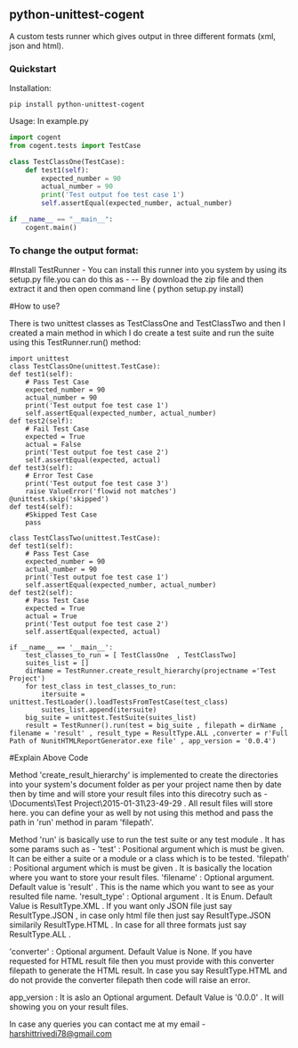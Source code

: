 ## python-unittest-cogent
A custom tests runner which gives output in three different formats (xml, json and html).

### Quickstart
Installation:
```shell
pip install python-unittest-cogent
```
Usage: In example.py
```python
import cogent
from cogent.tests import TestCase

class TestClassOne(TestCase):
    def test1(self):
        expected_number = 90
        actual_number = 90
        print('Test output foe test case 1')
        self.assertEqual(expected_number, actual_number)

if __name__ == "__main__":
    cogent.main()
```

### To change the output format:


#Install TestRunner -
You can install this runner into you system by using its setup.py file.you can do this as -
-- By download the zip file and then extract it and then open command line ( python setup.py install)

#How to use?

There is two unittest classes as TestClassOne and TestClassTwo and then I created a main method in which I do create a test suite and run the suite using this TestRunner.run() method:

    import unittest
    class TestClassOne(unittest.TestCase):
    def test1(self):
        # Pass Test Case
        expected_number = 90
        actual_number = 90
        print('Test output foe test case 1')
        self.assertEqual(expected_number, actual_number)
    def test2(self):
        # Fail Test Case
        expected = True
        actual = False
        print('Test output foe test case 2')
        self.assertEqual(expected, actual)
    def test3(self):
        # Error Test Case
        print('Test output foe test case 3')
        raise ValueError('flowid not matches')
    @unittest.skip('skipped')
    def test4(self):
        #Skipped Test Case
        pass
        
    class TestClassTwo(unittest.TestCase):
    def test1(self):
        # Pass Test Case
        expected_number = 90
        actual_number = 90
        print('Test output foe test case 1')
        self.assertEqual(expected_number, actual_number)
    def test2(self):
        # Pass Test Case
        expected = True
        actual = True
        print('Test output foe test case 2')
        self.assertEqual(expected, actual)
        
    if __name__ == '__main__':
        test_classes_to_run = [ TestClassOne  , TestClassTwo]
        suites_list = []
        dirName = TestRunner.create_result_hierarchy(projectname ='Test Project')
        for test_class in test_classes_to_run:
            itersuite = unittest.TestLoader().loadTestsFromTestCase(test_class)
            suites_list.append(itersuite)
        big_suite = unittest.TestSuite(suites_list)
        result = TestRunner().run(test = big_suite , filepath = dirName , filename = 'result' , result_type = ResultType.ALL ,converter = r'Full Path of NunitHTMLReportGenerator.exe file' , app_version = '0.0.4')

#Explain Above Code

Method 'create_result_hierarchy' is implemented to create the directories into your system's document folder as per your project name then by date then by time and will store your result files into this direcotry such as - \Documents\Test Project\2015-01-31\23-49-29 . All result files will store here. you can define your as well by not using this method and pass the path in 'run' method in param 'filepath'.

Method 'run' is basically use to run the test suite or any test module . It has some params such as -
'test' : Positional argument which is must be given. It can be either a suite or a module or a class which is to be tested.
'filepath' : Positional argument which is must be given . It is basically the location where you want to store your result files.
'filename' : Optional argument. Default value is 'result' . This is the name which you want to see as your resulted file name.
'result_type' : Optional argument . It is Enum. Default Value is ResultType.XML . If you want only JSON file just say ResultType.JSON , in case only html file then just say ResultType.JSON similarily ResultType.HTML . In case for all three formats just say ResultType.ALL .

'converter' : Optional argument. Default Value is None. If you have requested for HTML result file then you must provide with this converter filepath to generate the HTML result. In case you say ResultType.HTML and do not provide the converter filepath then code will raise an error.

app_version : It is aslo an Optional argument. Default Value is '0.0.0' . It will showing you on your result files.

In case any queries you can contact me at my email - harshittrivedi78@gmail.com
